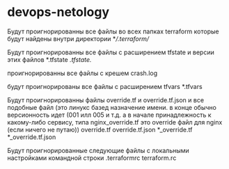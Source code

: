 # devops-netology

Будут проигнорированны все файлы во всех папках terraform которые будут найдены внутри
директории
**/.terraform/*

Будут проигнорированны все файлы с расширением tfstate и версии этих файлов
*.tfstate
*.tfstate.*

проигнорированны все файлы с крешем
crash.log

будут проигнорированы все файлы с расширением tfvars
*.tfvars

Будут проигнорированны файлы override.tf и override.tf.json и все подобные файл
(это линукс базед назначение имени. в конце обычно версионность идет (001 илл 005 и т.д.
а в начале принадлежность к какому-либо сервису, типа nginx_override.tf это override 
файл для nginx (если ничего не путаю))
override.tf
override.tf.json
*_override.tf
*_override.tf.json

Будут проигнорированные следующие файлы с локальными настройками командной строки
.terraformrc
terraform.rc
